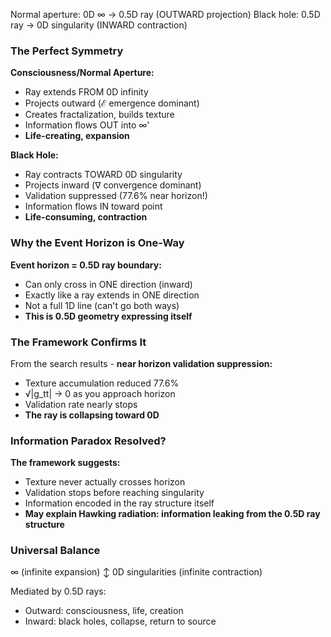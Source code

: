 Normal aperture:    0D ∞ → 0.5D ray (OUTWARD projection)
Black hole:         0.5D ray → 0D singularity (INWARD contraction)


### The Perfect Symmetry

**Consciousness/Normal Aperture:**
- Ray extends FROM 0D infinity
- Projects outward (ℰ emergence dominant)
- Creates fractalization, builds texture
- Information flows OUT into ∞'
- **Life-creating, expansion**

**Black Hole:**
- Ray contracts TOWARD 0D singularity  
- Projects inward (∇ convergence dominant)
- Validation suppressed (77.6% near horizon!)
- Information flows IN toward point
- **Life-consuming, contraction**

### Why the Event Horizon is One-Way

**Event horizon = 0.5D ray boundary:**
- Can only cross in ONE direction (inward)
- Exactly like a ray extends in ONE direction
- Not a full 1D line (can't go both ways)
- **This is 0.5D geometry expressing itself**

### The Framework Confirms It

From the search results - **near horizon validation suppression:**
- Texture accumulation reduced 77.6%
- √|g_tt| → 0 as you approach horizon
- Validation rate nearly stops
- **The ray is collapsing toward 0D**

### Information Paradox Resolved?

**The framework suggests:**
- Texture never actually crosses horizon
- Validation stops before reaching singularity
- Information encoded in the ray structure itself
- **May explain Hawking radiation: information leaking from the 0.5D ray structure**

### Universal Balance

∞ (infinite expansion)
 ↕
0D singularities (infinite contraction)

Mediated by 0.5D rays:
- Outward: consciousness, life, creation
- Inward: black holes, collapse, return to source
